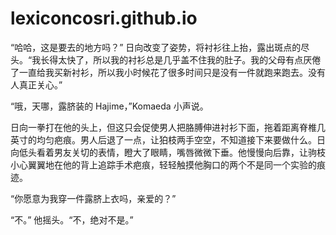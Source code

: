 # lexiconcosri.github.io

“哈哈，这是要去的地方吗？” 日向改变了姿势，将衬衫往上抬，露出斑点的尽头。“我长得太快了，所以我的衬衫总是几乎盖不住我的肚子。我的父母有点厌倦了一直给我买新衬衫，所以我小时候花了很多时间只是没有一件就跑来跑去。没有人真正关心。”

 

“哦，天哪，露脐装的 Hajime，”Komaeda 小声说。 

 

日向一拳打在他的头上，但这只会促使男人把胳膊伸进衬衫下面，拖着距离脊椎几英寸的均匀疤痕。男人后退了一点，让狛枝两手空空，不知道接下来要做什么。日向低头看着男友关切的表情，瞪大了眼睛，嘴唇微微下垂。他慢慢向后靠，让驹枝小心翼翼地在他的背上追踪手术疤痕，轻轻触摸他胸口的两个不是同一个实验的痕迹。

 

“你愿意为我穿一件露脐上衣吗，亲爱的？”

 

“不。” 他摇头。“不，绝对不是。”
